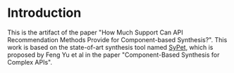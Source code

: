 # Introduction
This is the artifact of the paper "How Much Support Can API Recommendation Methods Provide for Component-based Synthesis?".
This work is based on the state-of-art synthesis tool named [SyPet](https://github.com/utopia-group/sypet), which is proposed by Feng Yu et al in the paper "Component-Based Synthesis for Complex APIs".


 
